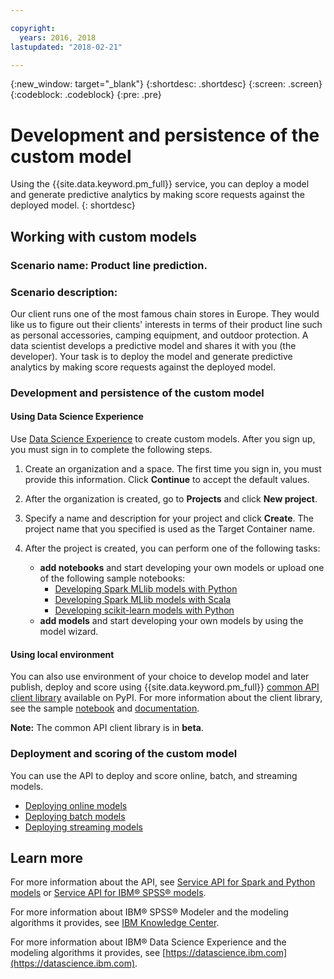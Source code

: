 ```yaml
---

copyright:
  years: 2016, 2018
lastupdated: "2018-02-21"

---
```

{:new_window: target="_blank"}
{:shortdesc: .shortdesc}
{:screen: .screen}
{:codeblock: .codeblock}
{:pre: .pre}

# Development and persistence of the custom model

Using the {{site.data.keyword.pm_full}} service, you can deploy a model and
generate predictive analytics by making score requests against
the deployed model.
{: shortdesc}

## Working with custom models

### Scenario name: Product line prediction.

### Scenario description:

Our client runs one of the most
famous chain stores in Europe. They would like us to figure out
their clients' interests in terms of their product line such as
personal accessories, camping equipment, and outdoor protection.
A data scientist develops a predictive model and shares it with
you (the developer). Your task is to deploy the model and
generate predictive analytics by making score requests against
the deployed model.

### Development and persistence of the custom model

#### Using Data Science Experience

Use [Data Science Experience](https://console.bluemix.net/catalog/services/data-science-experience) to create custom models. After you sign up, you must sign in to complete the following steps.

1. Create an organization and a space. The first time you sign in, you must provide this information. Click **Continue** to accept the default values.
2. After the organization is created, go to **Projects** and click
   **New project**.
3. Specify a name and description for your project and click
   **Create**. The project name that you specified is used as
   the Target Container name.
4. After the project is created, you can perform one of the following tasks:
   
   *  **add notebooks** and start developing your own models or upload one of the following sample notebooks:
        *  [Developing Spark MLlib models with Python](https://apsportal.ibm.com/analytics/notebooks/89492fd6-a641-4819-9176-3d9381561df9/view?access_token=d80bef1a172d1d83d3721b101886337158457281774186f181a2e6a5b57f5ec7)
        *  [Developing Spark MLlib models with Scala](https://apsportal.ibm.com/analytics/notebooks/c8652d2c-bfc9-4354-8168-f1c9f7f8dfc2/view?access_token=02a83fea8450a452c8de76af98dae078459d0f56810ddef4f4c62d5bc4fc72cf)
        *  [Developing scikit-learn models with Python](https://apsportal.ibm.com/analytics/notebooks/5215a61a-16d7-4fa2-b060-e3e243ceebe3/view?access_token=70f48c95c5571a614ce97484d3f168b1d9b6aeebce015187d3d77ce6038f025e)
   * **add models** and start developing your own models by using the model wizard.


#### Using local environment

You can also use environment of your choice to develop model and later publish, deploy and score using {{site.data.keyword.pm_full}} [common API client library]() available on PyPI.
For more information about the client library, see the sample [notebook](https://dataplatform.ibm.com/analytics/notebooks/1fed143e-1877-42bd-b927-7d366e73745b/view?access_token=4b39718f9e1f1de55e6e67e8dcbb5f0cac848f390d73478d0dea9c1a8af24550&cm_mc_uid=30670837705115063231884&cm_mc_sid_50200000=1509364125) and [documentation](pm_service_client_library.html).

**Note:** The common API client library is in **beta**.

### Deployment and scoring of the custom model

You can use the API to deploy and score online, batch, and streaming models.

*  [Deploying online models](pm_service_api_spark_online.html)
*  [Deploying batch models](pm_service_api_spark_batch.html)
*  [Deploying streaming models](pm_service_api_spark_streaming.html)

## Learn more

For more information about the API, see [Service API for Spark and Python models](pm_service_api_spark.html) or [Service
API for IBM® SPSS® models](pm_service_api_spss.html).

For more information about IBM® SPSS® Modeler and the modeling algorithms it
provides, see [IBM Knowledge Center](https://www.ibm.com/support/knowledgecenter/SS3RA7).

For more information about IBM® Data Science Experience and the modeling
algorithms it provides, see [https://datascience.ibm.com](https://datascience.ibm.com).
